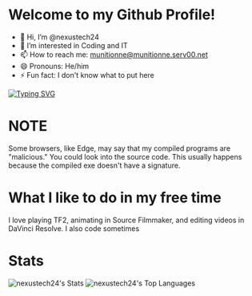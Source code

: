# Welcome to my Github Profile!

* 👋 Hi, I’m @nexustech24
* 👀 I’m interested in Coding and IT
* 📫 How to reach me: munitionne@munitionne.serv00.net
* 😄 Pronouns: He/him
* ⚡ Fun fact: I don't know what to put here

[![Typing SVG](https://readme-typing-svg.demolab.com?font=Fira+Code&pause=1000&color=0F8808&width=435&lines=Welcome+to+munitionne;Follow+me%2C+I+don't+force+you;I+like+tf2)](https://git.io/typing-svg)
# NOTE

Some browsers, like Edge, may say that my compiled programs are "malicious." You could look into the source code. This usually happens because the compiled exe doesn't have a signature.

# What I like to do in my free time

I love playing TF2, animating in Source Filmmaker, and editing videos in DaVinci Resolve. I also code sometimes

# Stats

![nexustech24's Stats](https://github-readme-stats.vercel.app/api?username=nexustech24&theme=vue-dark&show_icons=true&hide_border=true&count_private=true)
![nexustech24's Top Languages](https://github-readme-stats.vercel.app/api/top-langs/?username=nexustech24&theme=vue-dark&show_icons=true&hide_border=true&layout=compact)






<!---
nexustech24/nexustech24 is a ✨ special ✨ repository because its `README.md` (this file) appears on your GitHub profile.
You can click the Preview link to take a look at your changes.
--->
